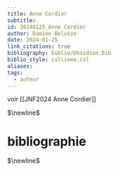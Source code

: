 ```yaml
---
title: Anne Cordier
subtitle: 
id: 20240125_Anne Cordier
author: Damien Belvèze
date: 2024-01-25
link_citations: true
bibliography: biblio/Obsidian.bib
biblio_style: csl\ieee.csl
aliases: 
tags:
  - auteur
---
```

voir [[JNF2024 Anne Cordier]]


$\newline$
# bibliographie
$\newline$






